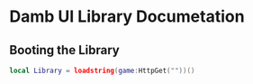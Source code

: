 # Damb UI Library Documetation
## Booting the Library
```lua
local Library = loadstring(game:HttpGet(""))()
```
